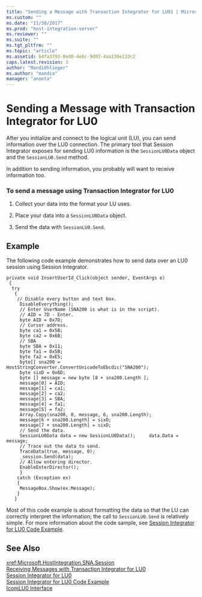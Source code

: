 ```yaml
---
title: "Sending a Message with Transaction Integrator for LU01 | Microsoft Docs"
ms.custom: ""
ms.date: "11/30/2017"
ms.prod: "host-integration-server"
ms.reviewer: ""
ms.suite: ""
ms.tgt_pltfrm: ""
ms.topic: "article"
ms.assetid: b4fa3793-8ed8-4e6c-9d02-4aa130e133c2
caps.latest.revision: 3
author: "MandiOhlinger"
ms.author: "mandia"
manager: "anneta"
---
```

# Sending a Message with Transaction Integrator for LU0
After you initialize and connect to the logical unit (LU), you can send information over the LU0 connection. The primary tool that Session Integrator exposes for sending LU0 information is the `SessionLU0Data` object and the `SessionLU0.Send` method.  
  
 In addition to sending information, you probably will want to receive information too.  
  
### To send a message using Transaction Integrator for LU0  
  
1.  Collect your data into the format your LU uses.  
  
2.  Place your data into a `SessionLU0Data` object.  
  
3.  Send the data with `SessionLU0.Send`.  
  
## Example  
 The following code example demonstrates how to send data over an LU0 session using Session Integrator.  
  
```  
private void InsertUserId_Click(object sender, EventArgs e)  
 {  
  try  
   {  
    // Disable every button and text box.  
     DisableEverything();  
     // Enter UserName (SNA200 is what is in the script).  
     // AID = 7D - Enter.  
     byte AID = 0x7D;  
     // Cursor address.  
     byte ca1 = 0x5B;  
     byte ca2 = 0x6B;  
     // SBA  
     byte SBA = 0x11;  
     byte fa1 = 0x5B;  
     byte fa2 = 0xE5;  
     byte[] sna200 = HostStringConverter.ConvertUnicodeToEbcdic("SNA200");  
     byte sixD = 0x6D;  
     byte [] message = new byte [8 + sna200.Length ];  
     message[0] = AID;  
     message[1] = ca1;  
     message[2] = ca2;  
     message[3] = SBA;  
     message[4] = fa1;  
     message[5] = fa2;  
     Array.Copy(sna200, 0, message, 6, sna200.Length);  
     message[6 + sna200.Length] = sixD;  
     message[7 + sna200.Length] = sixD;  
     // Send the data.  
     SessionLU0Data data = new SessionLU0Data();     data.Data = message;  
     // Trace out the data to send.  
     TraceData(true, message, 0);  
     _session.Send(data);  
     // Allow entering director.  
     EnableEnterDirector();  
     }  
    catch (Exception ex)  
    {  
     MessageBox.Show(ex.Message);  
    }  
   }  
```  
  
 Most of this code example is about formatting the data so that the LU can correctly interpret the information; the call to `SessionLU0.Send` is relatively simple. For more information about the code sample, see [Session Integrator for LU0 Code Example](../core/session-integrator-for-lu0-code-example2.md).  
  
## See Also  
 <xref:Microsoft.HostIntegration.SNA.Session>   
 [Receiving Messages with Transaction Integrator for LU0](../core/receiving-messages-with-transaction-integrator-for-lu01.md)   
 [Session Integrator for LU0](../core/session-integrator-for-lu02.md)   
 [Session Integrator for LU0 Code Example](../core/session-integrator-for-lu0-code-example2.md)   
 [IcomLU0 Interface](./icomlu0-interface2.md)